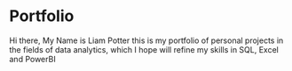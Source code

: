# Portfolio
Hi there, My Name is Liam Potter this is my portfolio of personal projects in the fields of data analytics, which I hope will refine my skills in SQL, Excel and PowerBI
